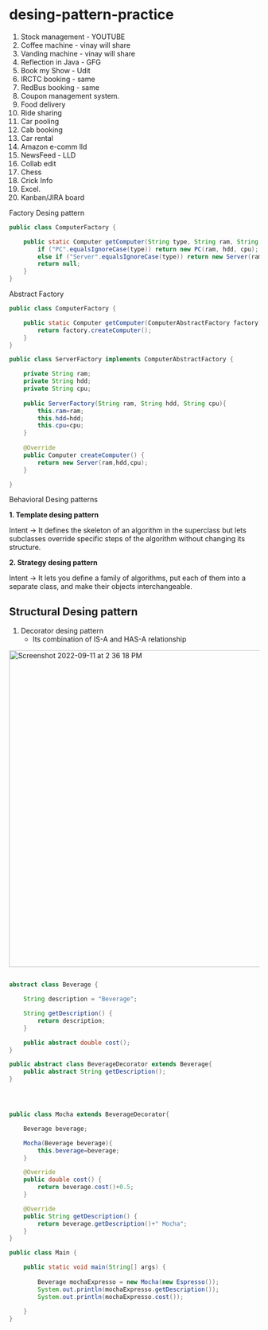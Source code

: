 # desing-pattern-practice


1. Stock management - YOUTUBE
2. Coffee machine - vinay will share
3. Vanding machine - vinay will share
4. Reflection in Java - GFG
5. Book my Show - Udit
6. IRCTC booking - same
7. RedBus booking - same
12. Coupon management system.
13. Food delivery
14. Ride sharing
15. Car pooling
16. Cab booking
17. Car rental
18. Amazon e-comm lld
19. NewsFeed - LLD
20. Collab edit
23. Chess
24. Crick Info
25. Excel.
26. Kanban/JIRA board


Factory Desing pattern

```java
public class ComputerFactory {

    public static Computer getComputer(String type, String ram, String hdd, String cpu) {
        if ("PC".equalsIgnoreCase(type)) return new PC(ram, hdd, cpu);
        else if ("Server".equalsIgnoreCase(type)) return new Server(ram, hdd, cpu);
        return null;
    }
}
```

Abstract Factory
```java
public class ComputerFactory {

	public static Computer getComputer(ComputerAbstractFactory factory){
		return factory.createComputer();
	}
}

public class ServerFactory implements ComputerAbstractFactory {

	private String ram;
	private String hdd;
	private String cpu;
	
	public ServerFactory(String ram, String hdd, String cpu){
		this.ram=ram;
		this.hdd=hdd;
		this.cpu=cpu;
	}
	
	@Override
	public Computer createComputer() {
		return new Server(ram,hdd,cpu);
	}

}
```

Behavioral Desing patterns

**1. Template desing pattern**

Intent -> 
It defines the skeleton of an algorithm in the superclass but lets subclasses override specific steps of the algorithm without changing its structure.

**2. Strategy desing pattern**

Intent -> 
It lets you define a family of algorithms, put each of them into a separate class, and make their objects interchangeable.


## Structural Desing pattern

1. Decorator desing pattern 
	- Its combination of IS-A and HAS-A relationship
	
<img width="637" alt="Screenshot 2022-09-11 at 2 36 18 PM" src="https://user-images.githubusercontent.com/13814143/189519990-b052dfc1-7e1b-4536-b605-02450bd248ad.png">
	
```java

abstract class Beverage {

    String description = "Beverage";

    String getDescription() {
        return description;
    }

    public abstract double cost();
}

public abstract class BeverageDecorator extends Beverage{
    public abstract String getDescription();
}




public class Mocha extends BeverageDecorator{

    Beverage beverage;

    Mocha(Beverage beverage){
        this.beverage=beverage;
    }

    @Override
    public double cost() {
        return beverage.cost()+0.5;
    }

    @Override
    public String getDescription() {
        return beverage.getDescription()+" Mocha";
    }
}

public class Main {

    public static void main(String[] args) {
        
        Beverage mochaExpresso = new Mocha(new Espresso());
        System.out.println(mochaExpresso.getDescription());
        System.out.println(mochaExpresso.cost());
        
    }
}


```
